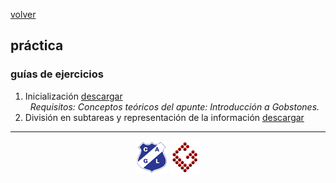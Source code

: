 [volver](index.md)<br/>
## práctica

### guías de ejercicios

1. Inicialización <a href="material/practica/1-practica1.docx" target="_blank">descargar</a><br/>
   &nbsp;&nbsp;*Requisitos: Conceptos teóricos del apunte: Introducción a Gobstones.* 
2. División en subtareas y representación de la información <a href="material/practica/2-DivisionEnSubtareasYRepresentacionDeLaInformacion.docx" target="_blank">descargar</a>

<hr/>

<center><img src="imagenes/logo-lamadrid-1.png" />&nbsp;<img src="imagenes/logo-gobstones-1.png" /></center>
